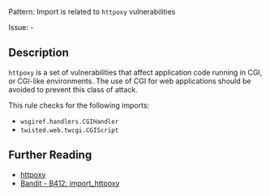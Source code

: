 Pattern: Import is related to `httpoxy` vulnerabilities

Issue: -

## Description

`httpoxy` is a set of vulnerabilities that affect application code running in
CGI, or CGI-like environments. The use of CGI for web applications should be
avoided to prevent this class of attack.

This rule checks for the following imports:

  - `wsgiref.handlers.CGIHandler`
  - `twisted.web.twcgi.CGIScript`

## Further Reading

* [httpoxy](https://httpoxy.org)
* [Bandit - B412: import_httpoxy](https://bandit.readthedocs.io/en/latest/blacklists/blacklist_imports.html#b412-import-httpoxy)
